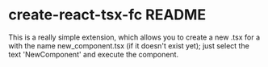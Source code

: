 # create-react-tsx-fc README

This is a really simple extension, which allows you to create a new .tsx for a <NewComponent/>
with the name new_component.tsx (if it doesn't exist yet); just select the text 'NewComponent' and execute the component.
